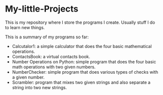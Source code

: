 # My-little-Projects
This is my repository where I store the programs I create. Usually stuff I do to learn new things.

This is a summary of my programs so far:
* Calcutalor1: a simple calculator that does the four basic mathematical operations.
* ContactsBook: a virtual contacts book.
* Number Operations on Python: simple program that does the four basic math operations with two given numbers.
* NumberChecker: simple program that does various types of checks with a given number.
* Scrambler: program that mixes two given strings and also separate a string into two new strings.
